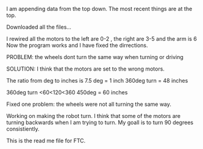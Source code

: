 I am appending data from the top down.  The most recent things are at the top.

Downloaded all the files...


I rewired all the motors to the left are 0-2 , the right are 3-5 and the arm is 6
Now the program works and I have fixed the dirrections.


PROBLEM:
the wheels dont turn the same way when turning or driving

SOLUTION:
I think that the motors are set to the wrong motors.


The ratio from deg to inches is 7.5 deg = 1 inch
360deg turn = 48 inches

360deg turn <60<120<360
450deg = 60 inches


Fixed one problem: the wheels were not all turning the same way.


Working on making the robot turn.  I think that some of the motors are turning backwards when I am trying to turn.  My goall is to turn 90 degrees consistiently.


This is the read me file for FTC.  


